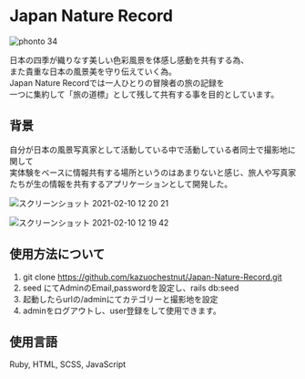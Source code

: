 # Japan Nature Record
![phonto 34](https://user-images.githubusercontent.com/73156244/107460324-4401be80-6b9b-11eb-8f23-9c0a955e4123.jpg)

 日本の四季が織りなす美しい色彩風景を体感し感動を共有する為、<br />
 また貴重な日本の風景美を守り伝えていく為。<br />
 Japan Nature Recordでは一人ひとりの冒険者の旅の記録を<br />
 一つに集約して「旅の道標」として残して共有する事を目的としています。

## 背景
 自分が日本の風景写真家として活動している中で活動している者同士で撮影地に関して<br />
 実体験をベースに情報共有する場所というのはあまりないと感じ、旅人や写真家たちが生の情報を共有するアプリケーションとして開発した。

 ![スクリーンショット 2021-02-10 12 20 21](https://user-images.githubusercontent.com/73156244/107459980-a0181300-6b9a-11eb-9271-9cc6470b8bc8.png)


 ![スクリーンショット 2021-02-10 12 19 42](https://user-images.githubusercontent.com/73156244/107459907-85459e80-6b9a-11eb-8d89-ead500f61418.png)


## 使用方法について
 1. git clone https://github.com/kazuochestnut/Japan-Nature-Record.git
 2. seed にてAdminのEmail,passwordを設定し、rails db:seed
 3. 起動したらurlの/adminにてカテゴリーと撮影地を設定
 4. adminをログアウトし、user登録をして使用できます。

## 使用言語
 Ruby, HTML, SCSS, JavaScript


